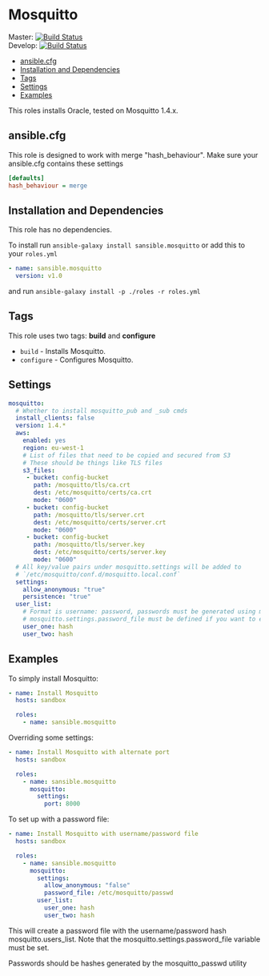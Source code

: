 # Mosquitto

Master: [![Build Status](https://travis-ci.org/sansible/mosquitto.svg?branch=master)](https://travis-ci.org/sansible/mosquitto)  
Develop: [![Build Status](https://travis-ci.org/sansible/mosquitto.svg?branch=develop)](https://travis-ci.org/sansible/mosquitto)

* [ansible.cfg](#ansible-cfg)
* [Installation and Dependencies](#installation-and-dependencies)
* [Tags](#tags)
* [Settings](#settings)
* [Examples](#examples)

This roles installs Oracle, tested on Mosquitto 1.4.x.




## ansible.cfg

This role is designed to work with merge "hash_behaviour". Make sure your
ansible.cfg contains these settings

```INI
[defaults]
hash_behaviour = merge
```




## Installation and Dependencies

This role has no dependencies.

To install run `ansible-galaxy install sansible.mosquitto` or add this to your
`roles.yml`

```YAML
- name: sansible.mosquitto
  version: v1.0
```

and run `ansible-galaxy install -p ./roles -r roles.yml`




## Tags

This role uses two tags: **build** and **configure**

* `build` - Installs Mosquitto.
* `configure` - Configures Mosquitto.




## Settings

```YAML
mosquitto:
  # Whether to install mosquitto_pub and _sub cmds
  install_clients: false
  version: 1.4.*
  aws:
    enabled: yes
    region: eu-west-1
    # List of files that need to be copied and secured from S3
    # These should be things like TLS files
    s3_files:
     - bucket: config-bucket
       path: /mosquitto/tls/ca.crt
       dest: /etc/mosquitto/certs/ca.crt
       mode: "0600"
     - bucket: config-bucket
       path: /mosquitto/tls/server.crt
       dest: /etc/mosquitto/certs/server.crt
       mode: "0600"
     - bucket: config-bucket
       path: /mosquitto/tls/server.key
       dest: /etc/mosquitto/certs/server.key
       mode: "0600"
  # All key/value pairs under mosquitto.settings will be added to 
  # `/etc/mosquitto/conf.d/mosquitto.local.conf`
  settings:
    allow_anonymous: "true"
    persistence: "true"
  user_list:
    # Format is username: password, passwords must be generated using mosquitto_passwd
    # mosquitto.settings.password_file must be defined if you want to enable users
    user_one: hash
    user_two: hash

```




## Examples

To simply install Mosquitto:

```YAML
- name: Install Mosquitto
  hosts: sandbox

  roles:
    - name: sansible.mosquitto
```

Overriding some settings:

```YAML
- name: Install Mosquitto with alternate port
  hosts: sandbox

  roles:
    - name: sansible.mosquitto
      mosquitto:
        settings:
          port: 8000
```

To set up with a password file:

```YAML
- name: Install Mosquitto with username/password file
  hosts: sandbox

  roles:
    - name: sansible.mosquitto
      mosquitto:
        settings:
          allow_anonymous: "false"
          password_file: /etc/mosquitto/passwd
        user_list:
          user_one: hash
          user_two: hash
```
This will create a password file with the username/password hash mosquitto.users_list.
Note that the mosquitto.settings.password_file variable must be set.

Passwords should be hashes generated by the mosquitto_passwd utility

